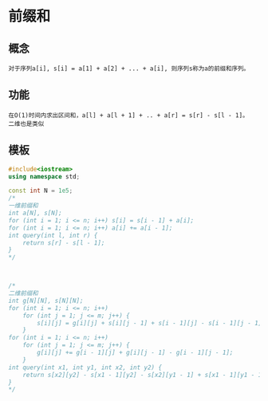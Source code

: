 # 前缀和
## 概念
    对于序列a[i], s[i] = a[1] + a[2] + ... + a[i], 则序列s称为a的前缀和序列。
## 功能
    在O(1)时间内求出区间和，a[l] + a[l + 1] + .. + a[r] = s[r] - s[l - 1]。
    二维也是类似
## 模板
```cpp
#include<iostream>
using namespace std;

const int N = 1e5;
/*
一维前缀和
int a[N], s[N];
for (int i = 1; i <= n; i++) s[i] = s[i - 1] + a[i];
for (int i = 1; i <= n; i++) a[i] += a[i - 1];
int query(int l, int r) {
    return s[r] - s[l - 1];
}
*/



/*
二维前缀和
int g[N][N], s[N][N];
for (int i = 1; i <= n; i++) 
    for (int j = 1; j <= m; j++) {
        s[i][j] = g[i][j] + s[i][j - 1] + s[i - 1][j] - s[i - 1][j - 1];
    }
for (int i = 1; i <= n; i++) 
    for (int j = 1; j <= m; j++) {
        g[i][j] += g[i - 1][j] + g[i][j - 1] - g[i - 1][j - 1];
    }
int query(int x1, int y1, int x2, int y2) {
    return s[x2][y2] - s[x1 - 1][y2] - s[x2][y1 - 1] + s[x1 - 1][y1 - 1];
}
*/

```
